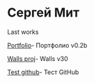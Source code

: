 

# Сергей Мит
Last works

[Portfolio](https://sergmitmin.github.io/port/ "Port")- Портфолио v0.2b

[Walls proj](https://sergmitmin.github.io/Walls/ "My Walls")- Walls v30 

[Test github](https://sergmitmin.github.io/less_14/ "My Test")- Тест GitHub
